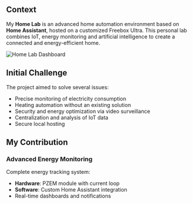 ## Context
My **Home Lab** is an advanced home automation environment based on **Home Assistant**, hosted on a customized Freebox Ultra. This personal lab combines IoT, energy monitoring and artificial intelligence to create a connected and energy-efficient home.

![Home Lab Dashboard](/projects/home-lab-dashboard.png)

## Initial Challenge
The project aimed to solve several issues:
- Precise monitoring of electricity consumption
- Heating automation without an existing solution
- Security and energy optimization via video surveillance
- Centralization and analysis of IoT data
- Secure local hosting

## My Contribution

### Advanced Energy Monitoring
Complete energy tracking system:
- **Hardware**: PZEM module with current loop
- **Software**: Custom Home Assistant integration
- Real-time dashboards and notifications
